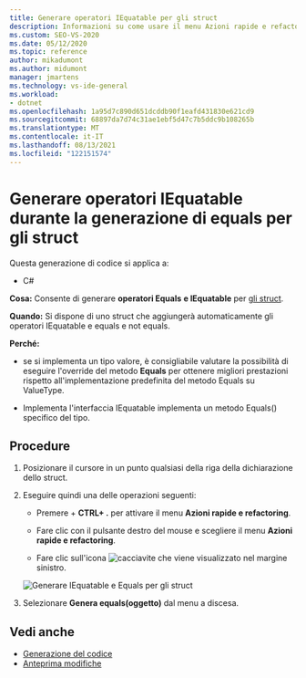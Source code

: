 ```yaml
---
title: Generare operatori IEquatable per gli struct
description: Informazioni su come usare il menu Azioni rapide e refactoring per generare operatori Equals e IEquatable per gli struct.
ms.custom: SEO-VS-2020
ms.date: 05/12/2020
ms.topic: reference
author: mikadumont
ms.author: midumont
manager: jmartens
ms.technology: vs-ide-general
ms.workload:
- dotnet
ms.openlocfilehash: 1a95d7c890d651dcddb90f1eafd431830e621cd9
ms.sourcegitcommit: 68897da7d74c31ae1ebf5d47c7b5ddc9b108265b
ms.translationtype: MT
ms.contentlocale: it-IT
ms.lasthandoff: 08/13/2021
ms.locfileid: "122151574"
---
```

# <a name="generate-iequatable-operators-when-generating-equals-for-structs"></a>Generare operatori IEquatable durante la generazione di equals per gli struct

Questa generazione di codice si applica a:

- C#

**Cosa:** Consente di generare **operatori Equals** **e IEquatable** per [gli struct](/dotnet/csharp/language-reference/builtin-types/struct).

**Quando:** Si dispone di uno struct che aggiungerà automaticamente gli operatori IEquatable e equals e not equals.

**Perché:**

- se si implementa un tipo valore, è consigliabile valutare la possibilità di eseguire l'override del metodo **Equals** per ottenere migliori prestazioni rispetto all'implementazione predefinita del metodo Equals su ValueType.

- Implementa l'interfaccia IEquatable implementa un metodo Equals() specifico del tipo.

## <a name="how-to"></a>Procedure

1. Posizionare il cursore in un punto qualsiasi della riga della dichiarazione dello struct.

2. Eseguire quindi una delle operazioni seguenti:

   - Premere  + **CTRL+ .** per attivare il menu **Azioni rapide e refactoring**.

   - Fare clic con il pulsante destro del mouse e scegliere il menu **Azioni rapide e refactoring**.

   - Fare clic sull'icona ![cacciavite](../media/screwdriver-icon.png) che viene visualizzato nel margine sinistro.

   ![Generare IEquatable e Equals per gli struct](media/generate-equals-structs.png)

3. Selezionare **Genera equals(oggetto)** dal menu a discesa.

## <a name="see-also"></a>Vedi anche

- [Generazione del codice](../code-generation-in-visual-studio.md)
- [Anteprima modifiche](../../ide/preview-changes.md)